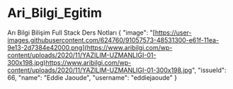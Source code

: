 # Ari_Bilgi_Egitim
Arı Bilgi Bilişim Full Stack Ders Notları
{
  "image": "[https://user-images.githubusercontent.com/624760/91057573-48531300-e61f-11ea-9e13-2d7384e42000.png](https://www.aribilgi.com/wp-content/uploads/2020/11/YAZILIM-UZMANLIGI-01-300x198.jpg)https://www.aribilgi.com/wp-content/uploads/2020/11/YAZILIM-UZMANLIGI-01-300x198.jpg",
  "issueId": 66,
  "name": "Eddie Jaoude",
  "username": "eddiejaoude"
}
